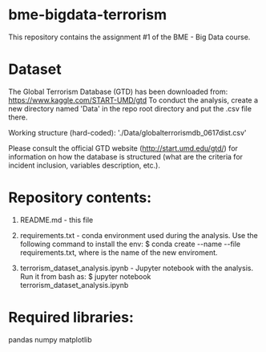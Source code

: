 # bme-bigdata-terrorism

This repository contains the assignment #1 of the BME - Big Data course.

# Dataset
The Global Terrorism Database (GTD) has been downloaded from:
https://www.kaggle.com/START-UMD/gtd
To conduct the analysis, create a new directory named 'Data' in the repo root directory and put the .csv file there.

Working structure (hard-coded):
'./Data/globalterrorismdb_0617dist.csv'

Please consult the official GTD website (http://start.umd.edu/gtd/) for information on how the database is structured
(what are the criteria for incident inclusion, variables description, etc.).

# Repository contents:
1) README.md - this file

2) requirements.txt - conda environment used during the analysis. Use the following command to install the env:
$ conda create --name <env> --file requirements.txt,
where <env> is the name of the new enviroment.

3) terrorism_dataset_analysis.ipynb - Jupyter notebook with the analysis. Run it from bash as:
$ jupyter notebook terrorism_dataset_analysis.ipynb

# Required libraries:
pandas
numpy
matplotlib
